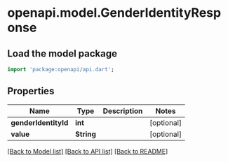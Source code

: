 # openapi.model.GenderIdentityResponse

## Load the model package
```dart
import 'package:openapi/api.dart';
```

## Properties
Name | Type | Description | Notes
------------ | ------------- | ------------- | -------------
**genderIdentityId** | **int** |  | [optional] 
**value** | **String** |  | [optional] 

[[Back to Model list]](../README.md#documentation-for-models) [[Back to API list]](../README.md#documentation-for-api-endpoints) [[Back to README]](../README.md)


